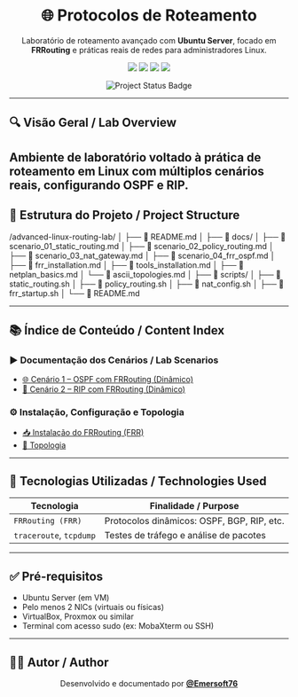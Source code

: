 <h1 align="center">🌐 Protocolos de Roteamento</h1>
<p align="center">
  Laboratório de roteamento avançado com <strong>Ubuntu Server</strong>, focado em <strong>FRRouting</strong> e práticas reais de redes para administradores Linux.
</p>

<p align="center">
  <a href="https://ubuntu.com/server"><img src="https://img.shields.io/badge/Linux-Ubuntu--Server-2c3e50?style=for-the-badge&logo=ubuntu&logoColor=white"/></a>
  <a href="https://netfilter.org/"><img src="https://img.shields.io/badge/iptables-NAT%20%26%20Firewall-red?style=for-the-badge"/></a>
  <a href="https://www.frrouting.org/"><img src="https://img.shields.io/badge/FRRouting-OSPF%2FBGP-green?style=for-the-badge"/></a>
  <a href="https://www.virtualbox.org/"><img src="https://img.shields.io/badge/VirtualBox-Network%20Emulator-orange?style=for-the-badge"/></a>
</p>
<p align="center">
  <img src="https://img.shields.io/badge/Status-100%25%20Completed-brightgreen?style=for-the-badge&logo=github" alt="Project Status Badge"/>
</p>

---

## 🔍 Visão Geral / Lab Overview

Ambiente de laboratório voltado à prática de roteamento em Linux com múltiplos cenários reais, configurando OSPF e RIP.
---

## 📁 Estrutura do Projeto / Project Structure

/advanced-linux-routing-lab/ │ ├── 📄 README.md │ ├── 📁 docs/ │ ├── 📄 scenario_01_static_routing.md │ ├── 📄 scenario_02_policy_routing.md │ ├── 📄 scenario_03_nat_gateway.md │ ├── 📄 scenario_04_frr_ospf.md │ ├── 📄 frr_installation.md │ ├── 📄 tools_installation.md │ ├── 📄 netplan_basics.md │ └── 📄 ascii_topologies.md │ ├── 📁 scripts/ │ ├── 📄 static_routing.sh │ ├── 📄 policy_routing.sh │ ├── 📄 nat_config.sh │ ├── 📄 frr_startup.sh │ └── 📄 README.md

---

## 📚 Índice de Conteúdo / Content Index

### ▶️ Documentação dos Cenários / Lab Scenarios

- [🌐 Cenário 1 – OSPF com FRRouting (Dinâmico)](./cenario1_ospf.md)
- [📡 Cenário 2 – RIP com FRRouting (Dinâmico)](./docs/scenario_04_frr_ospf.md)

### ⚙️ Instalação, Configuração e Topologia

- [📥 Instalação do FRRouting (FRR)](./frr-instalation.md)
- [🧱 Topologia](./docs/ascii_topologies.md)
---

## 🧠 Tecnologias Utilizadas / Technologies Used

| Tecnologia         | Finalidade / Purpose                           |
|--------------------|--------------------------------------------------|
| `FRRouting (FRR)`   | Protocolos dinâmicos: OSPF, BGP, RIP, etc.       |
| `traceroute`, `tcpdump` | Testes de tráfego e análise de pacotes           |

---

## ✅ Pré-requisitos

- Ubuntu Server (em VM)
- Pelo menos 2 NICs (virtuais ou físicas)
- VirtualBox, Proxmox ou similar
- Terminal com acesso sudo (ex: MobaXterm ou SSH)

---

## 🧑‍💻 Autor / Author

<p align="center">
Desenvolvido e documentado por <a href="https://github.com/Emersoft76"><strong>@Emersoft76</strong></a><br/>
</p>
